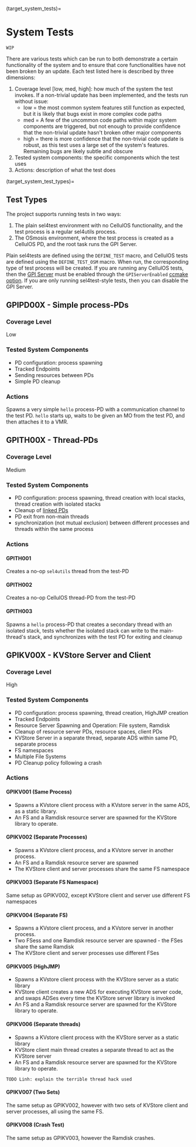 (target_system_tests)=
# System Tests

```{attention}
WIP
```

There are various tests which can be run to both demonstrate a certain functionality of the system and to ensure that core functionalities have not been broken by an update. Each test listed here is described by three dimensions:
1. Coverage level [low, med, high]: how much of the system the test invokes. If a non-trivial update has been implemented, and the tests run without issue:
    - low = the most common system features still function as expected, but it is likely that bugs exist in more complex code paths
    - med = A few of the uncommon code paths within major system components are triggered, but not enough to provide confidence that the non-trivial update hasn't broken other major components
    - high = there is more confidence that the non-trivial code update is robust, as this test uses a large set of the system's features. Remaining bugs are likely subtle and obscure 
2. Tested system components: the specific components which the test uses
3. Actions: description of what the test does

(target_system_test_types)=
## Test Types

The project supports running tests in two ways:
1. The plain sel4test environment with no CellulOS functionality, and the test process is a regular sel4utils process.
2. The OSmosis environment, where the test process is created as a CellulOS PD, and the root task runs the GPI Server.

Plain sel4tests are defined using the `DEFINE_TEST` macro, and CellulOS tests are defined using the `DEFINE_TEST_OSM` macro. When run, the corresponding type of test process will be created. If you are running any CellulOS tests, then the [GPI Server](target_glossary_gpi_server) must be enabled through the `GPIServerEnabled` [ccmake option](target_configuration_options). If you are only running sel4test-style tests, then you can disable the GPI Server.

## GPIPD00X - Simple process-PDs
### Coverage Level
Low

### Tested System Components
- PD configuration: process spawning
- Tracked Endpoints
- Sending resources between PDs
- Simple PD cleanup

### Actions
Spawns a very simple `hello` process-PD with a communication channel to the test PD. `hello` starts up, waits to be given an MO from the test PD, and then attaches it to a VMR.

## GPITH00X - Thread-PDs
### Coverage Level
Medium

### Tested System Components
- PD configuration: process spawning, thread creation with local stacks, thread creation with isolated stacks
- Cleanup of [linked PDs](target_pd_config_linked_pds)
- PD exit from non-main threads
- synchronization (not mutual exclusion) between different processes and threads within the same process

### Actions
#### GPITH001
Creates a no-op `sel4utils` thread from the test-PD

#### GPITH002
Creates a no-op CellulOS thread-PD from the test-PD

#### GPITH003
Spawns a `hello` process-PD that creates a secondary thread with an isolated stack, tests whether the isolated stack can write to the main-thread's stack, and synchronizes with the test PD for exiting and cleanup

## GPIKV00X - KVStore Server and Client
### Coverage Level
High

### Tested System Components
- PD configuration: process spawning, thread creation, HighJMP creation
- Tracked Endpoints
- Resource Server Spawning and Operation: File system, Ramdisk
- Cleanup of resource server PDs, resource spaces, client PDs
- KVStore Server in a separate thread, separate ADS within same PD, separate process
- FS namespaces
- Multiple File Systems
- PD Cleanup policy following a crash

### Actions
#### GPIKV001 (Same Process)
- Spawns a KVstore client process with a KVstore server in the same ADS, as a static library. 
- An FS and a Ramdisk resource server are spawned for the KVStore library to operate.

#### GPIKV002 (Separate Processes)
- Spawns a KVstore client process, and a KVstore server in another process. 
- An FS and a Ramdisk resource server are spawned
- The KVStore client and server processes share the same FS namespace

#### GPIKV003 (Separate FS Namespace)
Same setup as GPIKV002, except KVStore client and server use different FS namespaces

#### GPIKV004 (Separate FS)
- Spawns a KVstore client process, and a KVstore server in another process. 
- Two FSess and one Ramdisk resource server are spawned - the FSes share the same Ramdisk
- The KVStore client and server processes use different FSes

#### GPIKV005 (HighJMP)
- Spawns a KVstore client process with the KVStore server as a static library
- KVStore client creates a new ADS for executing KVStore server code, and swaps ADSes every time the KVStore server library is invoked
- An FS and a Ramdisk resource server are spawned for the KVStore library to operate.

#### GPIKV006 (Separate threads)
- Spawns a KVstore client process with the KVStore server as a static library
- KVStore client main thread creates a separate thread to act as the KVStore server
- An FS and a Ramdisk resource server are spawned for the KVStore library to operate.

```{attention}
TODO Linh: explain the terrible thread hack used
```

#### GPIKV007 (Two Sets)
The same setup as GPIKV002, however with two sets of KVStore client and server processes, all using the same FS.

#### GPIKV008 (Crash Test)
The same setup as GPIKV003, however the Ramdisk crashes.
